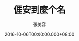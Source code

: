 ---
issue: 193
title: 𠊎安到麼个名
author: 張美容
language: 海陸
date: 2016-10-06T00:00:00.000+08:00
topic: 懷想
difficulty: 2
wikidata: Q98096047
wikidata_link: https://www.wikidata.org/wiki/Q98096047
---
